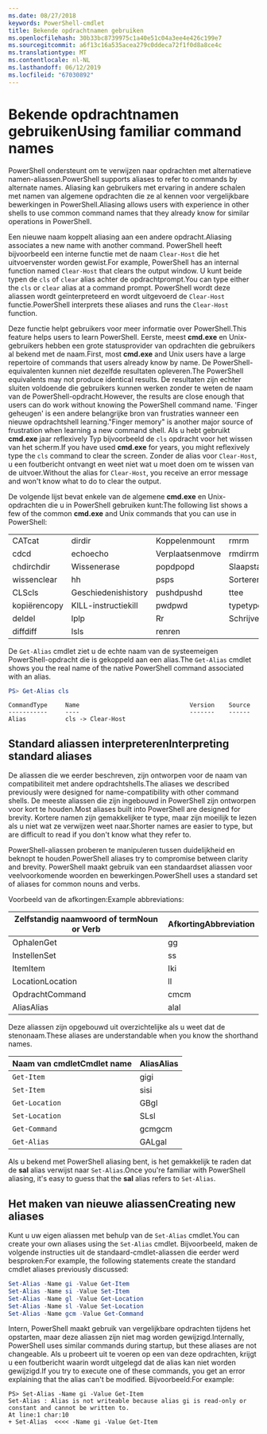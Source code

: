 ```yaml
---
ms.date: 08/27/2018
keywords: PowerShell-cmdlet
title: Bekende opdrachtnamen gebruiken
ms.openlocfilehash: 30b33bc8739975c1a40e51c04a3ee4e426c199e7
ms.sourcegitcommit: a6f13c16a535acea279c0ddeca72f1f0d8a8ce4c
ms.translationtype: MT
ms.contentlocale: nl-NL
ms.lasthandoff: 06/12/2019
ms.locfileid: "67030892"
---
```

# <a name="using-familiar-command-names"></a><span data-ttu-id="24380-103">Bekende opdrachtnamen gebruiken</span><span class="sxs-lookup"><span data-stu-id="24380-103">Using familiar command names</span></span>

<span data-ttu-id="24380-104">PowerShell ondersteunt om te verwijzen naar opdrachten met alternatieve namen-aliassen.</span><span class="sxs-lookup"><span data-stu-id="24380-104">PowerShell supports aliases to refer to commands by alternate names.</span></span> <span data-ttu-id="24380-105">Aliasing kan gebruikers met ervaring in andere schalen met namen van algemene opdrachten die ze al kennen voor vergelijkbare bewerkingen in PowerShell.</span><span class="sxs-lookup"><span data-stu-id="24380-105">Aliasing allows users with experience in other shells to use common command names that they already know for similar operations in PowerShell.</span></span>

<span data-ttu-id="24380-106">Een nieuwe naam koppelt aliasing aan een andere opdracht.</span><span class="sxs-lookup"><span data-stu-id="24380-106">Aliasing associates a new name with another command.</span></span> <span data-ttu-id="24380-107">PowerShell heeft bijvoorbeeld een interne functie met de naam `Clear-Host` die het uitvoervenster worden gewist.</span><span class="sxs-lookup"><span data-stu-id="24380-107">For example, PowerShell has an internal function named `Clear-Host` that clears the output window.</span></span> <span data-ttu-id="24380-108">U kunt beide typen de `cls` of `clear` alias achter de opdrachtprompt.</span><span class="sxs-lookup"><span data-stu-id="24380-108">You can type either the `cls` or `clear` alias at a command prompt.</span></span> <span data-ttu-id="24380-109">PowerShell wordt deze aliassen wordt geïnterpreteerd en wordt uitgevoerd de `Clear-Host` functie.</span><span class="sxs-lookup"><span data-stu-id="24380-109">PowerShell interprets these aliases and runs the `Clear-Host` function.</span></span>

<span data-ttu-id="24380-110">Deze functie helpt gebruikers voor meer informatie over PowerShell.</span><span class="sxs-lookup"><span data-stu-id="24380-110">This feature helps users to learn PowerShell.</span></span> <span data-ttu-id="24380-111">Eerste, meest **cmd.exe** en Unix-gebruikers hebben een grote statusprovider van opdrachten die gebruikers al bekend met de naam.</span><span class="sxs-lookup"><span data-stu-id="24380-111">First, most **cmd.exe** and Unix users have a large repertoire of commands that users already know by name.</span></span> <span data-ttu-id="24380-112">De PowerShell-equivalenten kunnen niet dezelfde resultaten opleveren.</span><span class="sxs-lookup"><span data-stu-id="24380-112">The PowerShell equivalents may not produce identical results.</span></span> <span data-ttu-id="24380-113">De resultaten zijn echter sluiten voldoende die gebruikers kunnen werken zonder te weten de naam van de PowerShell-opdracht.</span><span class="sxs-lookup"><span data-stu-id="24380-113">However, the results are close enough that users can do work without knowing the PowerShell command name.</span></span> <span data-ttu-id="24380-114">'Finger geheugen' is een andere belangrijke bron van frustraties wanneer een nieuwe opdrachtshell learning.</span><span class="sxs-lookup"><span data-stu-id="24380-114">"Finger memory" is another major source of frustration when learning a new command shell.</span></span> <span data-ttu-id="24380-115">Als u hebt gebruikt **cmd.exe** jaar reflexively Typ bijvoorbeeld de `cls` opdracht voor het wissen van het scherm.</span><span class="sxs-lookup"><span data-stu-id="24380-115">If you have used **cmd.exe** for years, you might reflexively type the `cls` command to clear the screen.</span></span> <span data-ttu-id="24380-116">Zonder de alias voor `Clear-Host`, u een foutbericht ontvangt en weet niet wat u moet doen om te wissen van de uitvoer.</span><span class="sxs-lookup"><span data-stu-id="24380-116">Without the alias for `Clear-Host`, you receive an error message and won't know what to do to clear the output.</span></span>

<span data-ttu-id="24380-117">De volgende lijst bevat enkele van de algemene **cmd.exe** en Unix-opdrachten die u in PowerShell gebruiken kunt:</span><span class="sxs-lookup"><span data-stu-id="24380-117">The following list shows a few of the common **cmd.exe** and Unix commands that you can use in PowerShell:</span></span>

|||||
|-|-|-|-|
|<span data-ttu-id="24380-118">CAT</span><span class="sxs-lookup"><span data-stu-id="24380-118">cat</span></span>|<span data-ttu-id="24380-119">dir</span><span class="sxs-lookup"><span data-stu-id="24380-119">dir</span></span>|<span data-ttu-id="24380-120">Koppelen</span><span class="sxs-lookup"><span data-stu-id="24380-120">mount</span></span>|<span data-ttu-id="24380-121">rm</span><span class="sxs-lookup"><span data-stu-id="24380-121">rm</span></span>|
|<span data-ttu-id="24380-122">cd</span><span class="sxs-lookup"><span data-stu-id="24380-122">cd</span></span>|<span data-ttu-id="24380-123">echo</span><span class="sxs-lookup"><span data-stu-id="24380-123">echo</span></span>|<span data-ttu-id="24380-124">Verplaatsen</span><span class="sxs-lookup"><span data-stu-id="24380-124">move</span></span>|<span data-ttu-id="24380-125">rmdir</span><span class="sxs-lookup"><span data-stu-id="24380-125">rmdir</span></span>|
|<span data-ttu-id="24380-126">chdir</span><span class="sxs-lookup"><span data-stu-id="24380-126">chdir</span></span>|<span data-ttu-id="24380-127">Wissen</span><span class="sxs-lookup"><span data-stu-id="24380-127">erase</span></span>|<span data-ttu-id="24380-128">popd</span><span class="sxs-lookup"><span data-stu-id="24380-128">popd</span></span>|<span data-ttu-id="24380-129">Slaapstand</span><span class="sxs-lookup"><span data-stu-id="24380-129">sleep</span></span>|
|<span data-ttu-id="24380-130">wissen</span><span class="sxs-lookup"><span data-stu-id="24380-130">clear</span></span>|<span data-ttu-id="24380-131">h</span><span class="sxs-lookup"><span data-stu-id="24380-131">h</span></span>|<span data-ttu-id="24380-132">ps</span><span class="sxs-lookup"><span data-stu-id="24380-132">ps</span></span>|<span data-ttu-id="24380-133">Sorteren</span><span class="sxs-lookup"><span data-stu-id="24380-133">sort</span></span>|
|<span data-ttu-id="24380-134">CLS</span><span class="sxs-lookup"><span data-stu-id="24380-134">cls</span></span>|<span data-ttu-id="24380-135">Geschiedenis</span><span class="sxs-lookup"><span data-stu-id="24380-135">history</span></span>|<span data-ttu-id="24380-136">pushd</span><span class="sxs-lookup"><span data-stu-id="24380-136">pushd</span></span>|<span data-ttu-id="24380-137">t</span><span class="sxs-lookup"><span data-stu-id="24380-137">tee</span></span>|
|<span data-ttu-id="24380-138">kopiëren</span><span class="sxs-lookup"><span data-stu-id="24380-138">copy</span></span>|<span data-ttu-id="24380-139">KILL-instructie</span><span class="sxs-lookup"><span data-stu-id="24380-139">kill</span></span>|<span data-ttu-id="24380-140">pwd</span><span class="sxs-lookup"><span data-stu-id="24380-140">pwd</span></span>|<span data-ttu-id="24380-141">type</span><span class="sxs-lookup"><span data-stu-id="24380-141">type</span></span>|
|<span data-ttu-id="24380-142">del</span><span class="sxs-lookup"><span data-stu-id="24380-142">del</span></span>|<span data-ttu-id="24380-143">lp</span><span class="sxs-lookup"><span data-stu-id="24380-143">lp</span></span>|<span data-ttu-id="24380-144">R</span><span class="sxs-lookup"><span data-stu-id="24380-144">r</span></span>|<span data-ttu-id="24380-145">Schrijven</span><span class="sxs-lookup"><span data-stu-id="24380-145">write</span></span>|
|<span data-ttu-id="24380-146">diff</span><span class="sxs-lookup"><span data-stu-id="24380-146">diff</span></span>|<span data-ttu-id="24380-147">ls</span><span class="sxs-lookup"><span data-stu-id="24380-147">ls</span></span>|<span data-ttu-id="24380-148">ren</span><span class="sxs-lookup"><span data-stu-id="24380-148">ren</span></span>||

<span data-ttu-id="24380-149">De `Get-Alias` cmdlet ziet u de echte naam van de systeemeigen PowerShell-opdracht die is gekoppeld aan een alias.</span><span class="sxs-lookup"><span data-stu-id="24380-149">The `Get-Alias` cmdlet shows you the real name of the native PowerShell command associated with an alias.</span></span>

```powershell
PS> Get-Alias cls
```

```Output
CommandType     Name                               Version    Source
-----------     ----                               -------    ------
Alias           cls -> Clear-Host
```

## <a name="interpreting-standard-aliases"></a><span data-ttu-id="24380-150">Standard aliassen interpreteren</span><span class="sxs-lookup"><span data-stu-id="24380-150">Interpreting standard aliases</span></span>

<span data-ttu-id="24380-151">De aliassen die we eerder beschreven, zijn ontworpen voor de naam van compatibiliteit met andere opdrachtshells.</span><span class="sxs-lookup"><span data-stu-id="24380-151">The aliases we described previously were designed for name-compatibility with other command shells.</span></span>
<span data-ttu-id="24380-152">De meeste aliassen die zijn ingebouwd in PowerShell zijn ontworpen voor kort te houden.</span><span class="sxs-lookup"><span data-stu-id="24380-152">Most aliases built into PowerShell are designed for brevity.</span></span> <span data-ttu-id="24380-153">Kortere namen zijn gemakkelijker te type, maar zijn moeilijk te lezen als u niet wat ze verwijzen weet naar.</span><span class="sxs-lookup"><span data-stu-id="24380-153">Shorter names are easier to type, but are difficult to read if you don't know what they refer to.</span></span>

<span data-ttu-id="24380-154">PowerShell-aliassen proberen te manipuleren tussen duidelijkheid en beknopt te houden.</span><span class="sxs-lookup"><span data-stu-id="24380-154">PowerShell aliases try to compromise between clarity and brevity.</span></span> <span data-ttu-id="24380-155">PowerShell maakt gebruik van een standaardset aliassen voor veelvoorkomende woorden en bewerkingen.</span><span class="sxs-lookup"><span data-stu-id="24380-155">PowerShell uses a standard set of aliases for common nouns and verbs.</span></span>

<span data-ttu-id="24380-156">Voorbeeld van de afkortingen:</span><span class="sxs-lookup"><span data-stu-id="24380-156">Example abbreviations:</span></span>

| <span data-ttu-id="24380-157">Zelfstandig naamwoord of term</span><span class="sxs-lookup"><span data-stu-id="24380-157">Noun or Verb</span></span> | <span data-ttu-id="24380-158">Afkorting</span><span class="sxs-lookup"><span data-stu-id="24380-158">Abbreviation</span></span> |
|--------------|--------------|
| <span data-ttu-id="24380-159">Ophalen</span><span class="sxs-lookup"><span data-stu-id="24380-159">Get</span></span>          | <span data-ttu-id="24380-160">g</span><span class="sxs-lookup"><span data-stu-id="24380-160">g</span></span>            |
| <span data-ttu-id="24380-161">Instellen</span><span class="sxs-lookup"><span data-stu-id="24380-161">Set</span></span>          | <span data-ttu-id="24380-162">s</span><span class="sxs-lookup"><span data-stu-id="24380-162">s</span></span>            |
| <span data-ttu-id="24380-163">Item</span><span class="sxs-lookup"><span data-stu-id="24380-163">Item</span></span>         | <span data-ttu-id="24380-164">Ik</span><span class="sxs-lookup"><span data-stu-id="24380-164">i</span></span>            |
| <span data-ttu-id="24380-165">Location</span><span class="sxs-lookup"><span data-stu-id="24380-165">Location</span></span>     | <span data-ttu-id="24380-166">l</span><span class="sxs-lookup"><span data-stu-id="24380-166">l</span></span>            |
| <span data-ttu-id="24380-167">Opdracht</span><span class="sxs-lookup"><span data-stu-id="24380-167">Command</span></span>      | <span data-ttu-id="24380-168">cm</span><span class="sxs-lookup"><span data-stu-id="24380-168">cm</span></span>           |
| <span data-ttu-id="24380-169">Alias</span><span class="sxs-lookup"><span data-stu-id="24380-169">Alias</span></span>        | <span data-ttu-id="24380-170">al</span><span class="sxs-lookup"><span data-stu-id="24380-170">al</span></span>           |

<span data-ttu-id="24380-171">Deze aliassen zijn opgebouwd uit overzichtelijke als u weet dat de stenonaam.</span><span class="sxs-lookup"><span data-stu-id="24380-171">These aliases are understandable when you know the shorthand names.</span></span>

| <span data-ttu-id="24380-172">Naam van cmdlet</span><span class="sxs-lookup"><span data-stu-id="24380-172">Cmdlet name</span></span>    | <span data-ttu-id="24380-173">Alias</span><span class="sxs-lookup"><span data-stu-id="24380-173">Alias</span></span> |
|----------------|-------|
| `Get-Item`     | <span data-ttu-id="24380-174">gi</span><span class="sxs-lookup"><span data-stu-id="24380-174">gi</span></span>    |
| `Set-Item`     | <span data-ttu-id="24380-175">si</span><span class="sxs-lookup"><span data-stu-id="24380-175">si</span></span>    |
| `Get-Location` | <span data-ttu-id="24380-176">GB</span><span class="sxs-lookup"><span data-stu-id="24380-176">gl</span></span>    |
| `Set-Location` | <span data-ttu-id="24380-177">SL</span><span class="sxs-lookup"><span data-stu-id="24380-177">sl</span></span>    |
| `Get-Command`  | <span data-ttu-id="24380-178">gcm</span><span class="sxs-lookup"><span data-stu-id="24380-178">gcm</span></span>   |
| `Get-Alias`    | <span data-ttu-id="24380-179">GAL</span><span class="sxs-lookup"><span data-stu-id="24380-179">gal</span></span>   |

<span data-ttu-id="24380-180">Als u bekend met PowerShell aliasing bent, is het gemakkelijk te raden dat de **sal** alias verwijst naar `Set-Alias`.</span><span class="sxs-lookup"><span data-stu-id="24380-180">Once you're familiar with PowerShell aliasing, it's easy to guess that the **sal** alias refers to `Set-Alias`.</span></span>

## <a name="creating-new-aliases"></a><span data-ttu-id="24380-181">Het maken van nieuwe aliassen</span><span class="sxs-lookup"><span data-stu-id="24380-181">Creating new aliases</span></span>

<span data-ttu-id="24380-182">Kunt u uw eigen aliassen met behulp van de `Set-Alias` cmdlet.</span><span class="sxs-lookup"><span data-stu-id="24380-182">You can create your own aliases using the `Set-Alias` cmdlet.</span></span> <span data-ttu-id="24380-183">Bijvoorbeeld, maken de volgende instructies uit de standaard-cmdlet-aliassen die eerder werd besproken:</span><span class="sxs-lookup"><span data-stu-id="24380-183">For example, the following statements create the standard cmdlet aliases previously discussed:</span></span>

```powershell
Set-Alias -Name gi -Value Get-Item
Set-Alias -Name si -Value Set-Item
Set-Alias -Name gl -Value Get-Location
Set-Alias -Name sl -Value Set-Location
Set-Alias -Name gcm -Value Get-Command
```

<span data-ttu-id="24380-184">Intern, PowerShell maakt gebruik van vergelijkbare opdrachten tijdens het opstarten, maar deze aliassen zijn niet mag worden gewijzigd.</span><span class="sxs-lookup"><span data-stu-id="24380-184">Internally, PowerShell uses similar commands during startup, but these aliases are not changeable.</span></span>
<span data-ttu-id="24380-185">Als u probeert uit te voeren op een van deze opdrachten, krijgt u een foutbericht waarin wordt uitgelegd dat de alias kan niet worden gewijzigd.</span><span class="sxs-lookup"><span data-stu-id="24380-185">If you try to execute one of these commands, you get an error explaining that the alias can't be modified.</span></span> <span data-ttu-id="24380-186">Bijvoorbeeld:</span><span class="sxs-lookup"><span data-stu-id="24380-186">For example:</span></span>

```
PS> Set-Alias -Name gi -Value Get-Item
Set-Alias : Alias is not writeable because alias gi is read-only or constant and cannot be written to.
At line:1 char:10
+ Set-Alias  <<<< -Name gi -Value Get-Item
```
